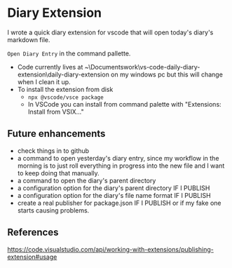 # Diary Extension

I wrote a quick diary extension for vscode that will open today's diary's
markdown file.

`Open Diary Entry` in the command pallette.

- Code currently lives at
  ~\Documentswork\vs-code-daily-diary-extension\daily-diary-extension on my windows pc
  but this will change when I clean it up.
- To install the extension from disk
  - `npx @vscode/vsce package`
  - In VSCode you can install from command palette with "Extensions: Install from VSIX..."

## Future enhancements

- check things in to github
- a command to open yesterday's diary entry, since my workflow in the morning is
to just roll everything in progress into the new file and I want to keep doing
that manually.
- a command to open the diary's parent directory
- a configuration option for the diary's parent directory IF I PUBLISH
- a configuration option for the diary's file name format IF I PUBLISH
- create a real publisher for package.json IF I PUBLISH or if my fake one starts causing problems.

## References

<https://code.visualstudio.com/api/working-with-extensions/publishing-extension#usage>
